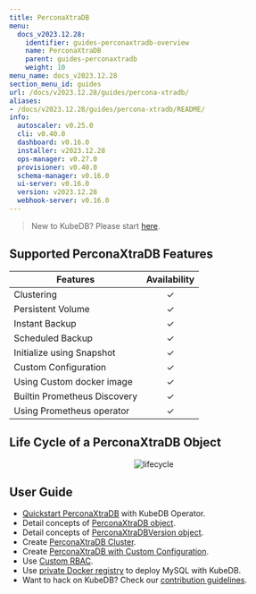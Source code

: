```yaml
---
title: PerconaXtraDB
menu:
  docs_v2023.12.28:
    identifier: guides-perconaxtradb-overview
    name: PerconaXtraDB
    parent: guides-perconaxtradb
    weight: 10
menu_name: docs_v2023.12.28
section_menu_id: guides
url: /docs/v2023.12.28/guides/percona-xtradb/
aliases:
- /docs/v2023.12.28/guides/percona-xtradb/README/
info:
  autoscaler: v0.25.0
  cli: v0.40.0
  dashboard: v0.16.0
  installer: v2023.12.28
  ops-manager: v0.27.0
  provisioner: v0.40.0
  schema-manager: v0.16.0
  ui-server: v0.16.0
  version: v2023.12.28
  webhook-server: v0.16.0
---
```


> New to KubeDB? Please start [here](/docs/v2023.12.28/README).

## Supported PerconaXtraDB Features

| Features                                                | Availability |
| ------------------------------------------------------- | :----------: |
| Clustering                                              |   &#10003;   |
| Persistent Volume                                       |   &#10003;   |
| Instant Backup                                          |   &#10003;   |
| Scheduled Backup                                        |   &#10003;   |
| Initialize using Snapshot                               |   &#10003;   |
| Custom Configuration                                    |   &#10003;   |
| Using Custom docker image                               |   &#10003;   |
| Builtin Prometheus Discovery                            |   &#10003;   |
| Using Prometheus operator                               |   &#10003;   |

## Life Cycle of a PerconaXtraDB Object

<p align="center">
  <img alt="lifecycle"  src="/docs/v2023.12.28/guides/percona-xtradb/images/perconaxtradb-lifecycle.svg" >
</p>

## User Guide

- [Quickstart PerconaXtraDB](/docs/v2023.12.28/guides/percona-xtradb/quickstart/overview) with KubeDB Operator.
- Detail concepts of [PerconaXtraDB object](/docs/v2023.12.28/guides/percona-xtradb/concepts/perconaxtradb).
- Detail concepts of [PerconaXtraDBVersion object](/docs/v2023.12.28/guides/percona-xtradb/concepts/perconaxtradb-version).
- Create [PerconaXtraDB Cluster](/docs/v2023.12.28/guides/percona-xtradb/clustering/galera-cluster).
- Create [PerconaXtraDB with Custom Configuration](/docs/v2023.12.28/guides/percona-xtradb/configuration/using-config-file).
- Use [Custom RBAC](/docs/v2023.12.28/guides/percona-xtradb/custom-rbac/using-custom-rbac).
- Use [private Docker registry](/docs/v2023.12.28/guides/percona-xtradb/private-registry/quickstart) to deploy MySQL with KubeDB.
- Want to hack on KubeDB? Check our [contribution guidelines](/docs/v2023.12.28/CONTRIBUTING).
